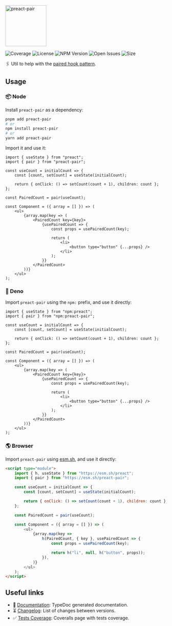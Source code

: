 <img id="logo" alt="preact-pair" src="https://lou.codes/logos/preact_pair.svg" height="128" />

![Coverage][coverage-badge] ![License][license-badge]
![NPM Version][npm-version-badge] ![Open Issues][open-issues-badge]
![Size][size-badge]

🖇️ Util to help with the [paired hook pattern][article].

## Usage

### 📦 Node

Install `preact-pair` as a dependency:

```bash
pnpm add preact-pair
# or
npm install preact-pair
# or
yarn add preact-pair
```

Import it and use it:

```tsx
import { useState } from "preact";
import { pair } from "preact-pair";

const useCount = initialCount => {
	const [count, setCount] = useState(initialCount);

	return { onClick: () => setCount(count + 1), children: count };
};

const PairedCount = pair(useCount);

const Component = ({ array = [] }) => (
	<ul>
		{array.map(key => (
			<PairedCount key={key}>
				{usePairedCount => {
					const props = usePairedCount(key);

					return (
						<li>
							<button type="button" {...props} />
						</li>
					);
				}}
			</PairedCount>
		))}
	</ul>
);
```

### 🦕 Deno

Import `preact-pair` using the `npm:` prefix, and use it directly:

```tsx
import { useState } from "npm:preact";
import { pair } from "npm:preact-pair";

const useCount = initialCount => {
	const [count, setCount] = useState(initialCount);

	return { onClick: () => setCount(count + 1), children: count };
};

const PairedCount = pair(useCount);

const Component = ({ array = [] }) => (
	<ul>
		{array.map(key => (
			<PairedCount key={key}>
				{usePairedCount => {
					const props = usePairedCount(key);

					return (
						<li>
							<button type="button" {...props} />
						</li>
					);
				}}
			</PairedCount>
		))}
	</ul>
);
```

### 🌎 Browser

Import `preact-pair` using [esm.sh][esm.sh], and use it directly:

```html
<script type="module">
	import { h, useState } from "https://esm.sh/preact";
	import { pair } from "https://esm.sh/preact-pair";

	const useCount = initialCount => {
		const [count, setCount] = useState(initialCount);

		return { onClick: () => setCount(count + 1), children: count };
	};

	const PairedCount = pair(useCount);

	const Component = ({ array = [] }) => (
		<ul>
			{array.map(key =>
				h(PairedCount, { key }, usePairedCount => {
					const props = usePairedCount(key);

					return h("li", null, h("button", props));
				}),
			)}
		</ul>
	);
</script>
```

## Useful links

-   📝 [Documentation][documentation]: TypeDoc generated documentation.
-   ⏳ [Changelog][changelog]: List of changes between versions.
-   ✅ [Tests Coverage][coverage]: Coveralls page with tests coverage.

<!-- Reference -->

[article]: https://lou.cx/articles/the-paired-hook-pattern
[changelog]:
	https://github.com/loucyx/lou.codes/blob/main/packages/preact-pair/CHANGELOG.md
[coverage-badge]:
	https://img.shields.io/coveralls/github/loucyx/lou.codes.svg?labelColor=666&color=0a8
[coverage]: https://coveralls.io/github/loucyx/lou.codes
[documentation]: https://lou.codes/libraries/preact_pair/
[esm.sh]: https://esm.sh
[license-badge]:
	https://img.shields.io/npm/l/preact-pair.svg?labelColor=666&color=0a8
[npm-version-badge]:
	https://img.shields.io/npm/v/preact-pair.svg?labelColor=666&color=0a8
[open-issues-badge]:
	https://img.shields.io/github/issues/loucyx/lou.codes.svg?labelColor=666&color=0a8
[size-badge]:
	https://img.shields.io/badge/dynamic/json?label=size&labelColor=666&color=0a8&suffix=KiB&query=%24.size&url=https%3A%2F%2Fraw.githubusercontent.com%2Floucyx%2Flou.codes%2Fmain%2Fpackages%2Fpreact-pair%2Fpackage.json
